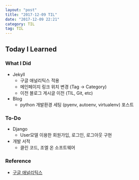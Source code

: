 ```yaml
---
layout: "post"
title: "2017-12-09 TIL"
date: "2017-12-09 22:21"
category: TIL
tag: TIL
---
```



## Today I Learned

### What I Did
* Jekyll
  - 구글 애널리틱스 적용
  - 메인페이지 링크 위치 변경 (Tag -> Category)
  - 이전 블로그 게시글 이전 (TIL, Git, etc)
* Blog
  - python 개발환경 세팅 (pyenv, autoenv, virtualenv) 포스트

### To-Do
* Django
  - User모델 이용한 회원가입, 로그인, 로그아웃 구현
* 개발 서적
  - 클린 코드, 조엘 온 소프트웨어

### Reference
* [구글 애널리틱스](https://analytics.google.com)
